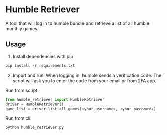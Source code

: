 # Humble Retriever
A tool that will log in to humble bundle and retrieve a list of all humble
monthly games.

## Usage
1. Install dependencies with pip

`pip install -r requirements.txt`

2. Import and run! When logging in, humble sends a verification code. The script
will ask you to enter the code from your email or from 2FA app.

Run from script:
```python
from humble_retriever import HumbleRetriever
driver = HumbleRetriever()
game_list = driver.list_all_games(<your_username>, <your_password>)
```

Run from cli:
```bash
python humble_retriever.py
```
